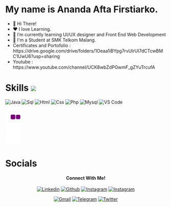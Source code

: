 # My name is Ananda Afta Firstiarko. 
<ul>
  <li>👋 Hi There!</li>
  <li>❤️ I love Learning.</li>
  <li>🌱 I’m currently learning UI/UX designer and Front End Web Development </li>
  <li>💼 I'm a Student at SMK Telkom Malang.</li>
  <li>Certificates and Portofolio : https://drive.google.com/drive/folders/1Oeaa1iBYpg7rvUlrUI7dCTcwBMC1UwU6?usp=sharing</li>
  <li>Youtube : https://www.youtube.com/channel/UCK8wbZdPGwmF_gZYuTrcufA</li>
</ul>

# Skills <img src = "https://media2.giphy.com/media/QssGEmpkyEOhBCb7e1/giphy.gif?cid=ecf05e47a0n3gi1bfqntqmob8g9aid1oyj2wr3ds3mg700bl&rid=giphy.gif" width = 32px>

![Java](http://img.shields.io/badge/-Java-e8892f?style=flat-square&logo=java&logoColor=white)
![Sql](http://img.shields.io/badge/-Sql-00758f?style=flat-square&logo=Mysql&logoColor=white)
![Html](http://img.shields.io/badge/-Html-e24c27?style=flat-square&logo=html5&logoColor=white)
![Css](http://img.shields.io/badge/-Css-2a65f1?style=flat-square&logo=css3&logoColor=white)
![Php](http://img.shields.io/badge/-Php-767bb3?style=flat-square&logo=php&logoColor=white)
![Mysql](http://img.shields.io/badge/-Mysql-white?style=flat-square&logo=mysql)
![VS Code](http://img.shields.io/badge/-VS%20Code-black?style=flat-square&logo=visualstudiocode&logoColor=3aa7f2)


![snake gif](https://github.com/PanGami/PanGami/blob/output/github-contribution-grid-snake.gif)

# Socials
<h4 align="center">Connect With Me!</h4>
<p align="center">
  <a href="https://www.linkedin.com/in/ananda-afta-firstiarko-574723221/"><img alt="Linkedin" title="Afta's Linkedin" src="https://img.shields.io/badge/LinkedIn-0077B5?style=for-the-badge&logo=linkedin&logoColor=white"></a>
  <a href="https://github.com/BelumBikin"><img alt="Github" title="BelumBikin's Github" src="https://img.shields.io/badge/GitHub-100000?style=for-the-badge&logo=github&logoColor=white"></a>
  <a href="https://www.instagram.com/whereismyworks/"><img alt="Instagram" title="Project Instagram" src="https://img.shields.io/badge/Instagram-E4405F?style=for-the-badge&logo=instagram&logoColor=white"></a>
    <a href="https://www.instagram.com/kalautidaksalah/"><img alt="Instagram" title="Private Instagram" src="https://img.shields.io/badge/Instagram-E4405F?style=for-the-badge&logo=instagram&logoColor=white"></a>
 </p>
 <p align="center">
  <a href="ananda.afta@gmal.com"><img alt="Gmail" title="Afta's Gmail" src="https://img.shields.io/badge/Gmail-D14836?style=for-the-badge&logo=gmail&logoColor=white"></a>
  <a href="https://t.me/@Firstiarko"><img alt="Telegram" title="Afta's Telegram" src="https://img.shields.io/badge/Telegram-2CA5E0?style=for-the-badge&logo=telegram&logoColor=white"></a> 
<a href="http://twitter.com/firstiarko "><img alt="Twitter" title="Afta's Twitter" src="https://img.shields.io/badge/Twitter-1DA1F2?style=for-the-badge&logo=twitter&logoColor=white"></a>
</p>
